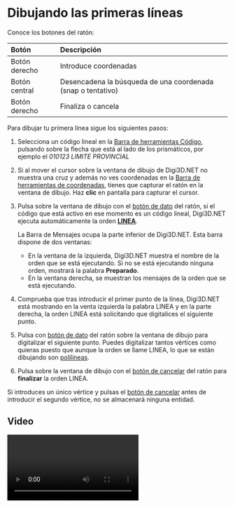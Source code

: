 # Dibujando las primeras líneas

Conoce los botones del ratón:

| Botón | Descripción |
| :--- | :--- |
| Botón derecho | Introduce coordenadas |
| Botón central | Desencadena la búsqueda de una coordenada \(snap o tentativo\) |
| Botón derecho | Finaliza o cancela |

Para dibujar tu primera línea sigue los siguientes pasos:

1. Selecciona un código lineal en la [Barra de herramientas Código](/digi3d-net/primeros-pasos/comenzando-a-utilizar-digi3d.net/comenzando-con-la-ventana-de-dibujo/BarraDeHerramientasCodigo.html), pulsando sobre la flecha que está al lado de los prismáticos, por ejemplo el _010123 LIMITE PROVINCIAL_
2. Si al mover el cursor sobre la ventana de dibujo de Digi3D.NET no muestra una cruz y además no ves coordenadas en la [Barra de herramientas de coordenadas](/digi3d-net/primeros-pasos/comenzando-a-utilizar-digi3d.net/comenzando-con-la-ventana-de-dibujo/BarraDeHerramientasCoordenadas.html), tienes que capturar el ratón en la ventana de dibujo. Haz **clic** en pantalla para capturar el cursor.
3. Pulsa sobre la ventana de dibujo con el [botón de dato](dibujando-primeras-lineas.md) del ratón, si el código que está activo en ese momento es un código lineal, Digi3D.NET ejecuta automáticamente la orden [**LINEA**](/digi3d-net/primeros-pasos/comenzando-a-utilizar-digi3d.net/comenzando-con-la-ventana-de-dibujo/LINEA.html).

   La Barra de Mensajes ocupa la parte inferior de Digi3D.NET. Esta barra dispone de dos ventanas:

   * En la ventana de la izquierda, Digi3D.NET muestra el nombre de la orden que se está ejecutando. Si no se está ejecutando ninguna orden, mostrará la palabra **Preparado**.
   * En la ventana derecha, se muestran los mensajes de la orden que se está ejecutando.

4. Comprueba que tras introducir el primer punto de la línea, Digi3D.NET está mostrando en la venta izquierda la palabra LINEA y en la parte derecha, la orden LINEA está solicitando que digitalices el siguiente punto.
5. Pulsa con [botón de dato](dibujando-primeras-lineas.md) del ratón sobre la ventana de dibujo para digitalizar el siguiente punto. Puedes digitalizar tantos vértices como quieras puesto que aunque la orden se llame LINEA, lo que se están dibujando son [polilíneas](dibujando-primeras-lineas.md).
6. Pulsa sobre la ventana de dibujo con el [botón de cancelar](dibujando-primeras-lineas.md) del ratón para **finalizar** la orden LINEA.

Si introduces un único vértice y pulsas el [botón de cancelar](dibujando-primeras-lineas.md) antes de introducir el segundo vértice, no se almacenará ninguna entidad.

## Video

<video controls>
    <source src="https://digi21.blob.core.windows.net/videos-ayuda/Dibujando%20nuestras%20primeras%20lineas.mp4" type="video/mp4">
</video>

